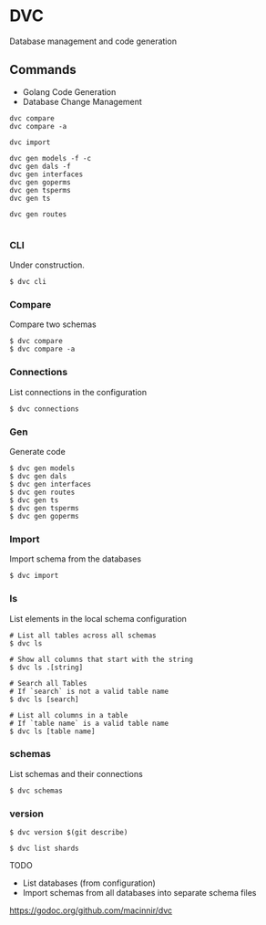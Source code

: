 # DVC

Database management and code generation 

## Commands

- Golang Code Generation 
- Database Change Management 

```
dvc compare 
dvc compare -a 

dvc import 

dvc gen models -f -c
dvc gen dals -f
dvc gen interfaces 
dvc gen goperms 
dvc gen tsperms 
dvc gen ts 

dvc gen routes


```

### CLI

Under construction.

```
$ dvc cli 
```

### Compare 

Compare two schemas

```
$ dvc compare 
$ dvc compare -a
```

### Connections

List connections in the configuration 

```
$ dvc connections
```

### Gen 

Generate code 

```
$ dvc gen models 
$ dvc gen dals 
$ dvc gen interfaces
$ dvc gen routes 
$ dvc gen ts 
$ dvc gen tsperms 
$ dvc gen goperms
```

### Import 

Import schema from the databases

```
$ dvc import 
```


### ls 

List elements in the local schema configuration 

```
# List all tables across all schemas
$ dvc ls 

# Show all columns that start with the string 
$ dvc ls .[string]

# Search all Tables
# If `search` is not a valid table name 
$ dvc ls [search]

# List all columns in a table 
# If `table name` is a valid table name 
$ dvc ls [table name]

```

### schemas 

List schemas and their connections 

```
$ dvc schemas 
```

### version

```
$ dvc version $(git describe) 
```

```
$ dvc list shards 

```

TODO

- List databases (from configuration)
- Import schemas from all databases into separate schema files 

https://godoc.org/github.com/macinnir/dvc
